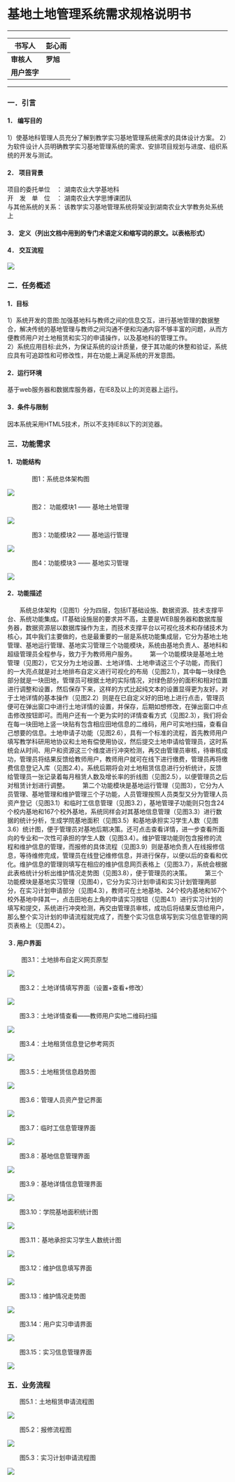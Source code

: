 # 基地土地管理系统需求规格说明书
************************************
| 书写人   | 彭心雨 |
| -------- | ------ |
| **审核人**   | **罗旭**   |
| **用户签字** |        |
***********************************
### 一．引言
#### 1． 编写目的
1）使基地科管理人员充分了解到教学实习基地管理系统需求的具体设计方案。 
2）为软件设计人员明确教学实习基地管理系统的需求、安排项目规划与进度、组织系统的开发与测试。
#### 2． 项目背景  
项目的委托单位　： 湖南农业大学基地科  
开　发　单　位　： 湖南农业大学思博课团队  
与其他系统的关系： 该教学实习基地管理系统将架设到湖南农业大学教务处系统上
#### 3． 定义（列出文档中用到的专门术语定义和缩写词的原文。以表格形式）
#### 4． 交互流程
![](images/1.jpg)
### 二．任务概述
#### 1．目标
 1）系统开发的意图:加强基地科与教师之间的信息交互，进行基地管理的数据整合，解决传统的基地管理与教师之间沟通不便和沟通内容不够丰富的问题，从而方便教师用户对土地租赁和实习的申请操作，以及基地科的管理工作。   
   2）系统应用目标:此外，为保证系统的设计质量，便于其功能的休整和验证，系统应具有可追踪性和可修改性，并在功能上满足系统的开发意图。
#### 2．运行环境
基于web服务器和数据库服务器，在IE8及以上的浏览器上运行。
#### 3．条件与限制
因本系统采用HTML5技术，所以不支持IE8以下的浏览器。
### 三．功能需求
#### 1．功能结构
　　　　图1：系统总体架构图

![](images/2.jpg)

　　　　图2： 功能模块1 —— 基地土地管理
    
![](images/3.jpg)

　　　　图3：功能模块2 —— 基地运行管理
    
![](images/4.jpg)

　　　　图4：功能模块3 —— 基地实习管理
    
![](images/5.jpg)
#### 2．功能描述
　　系统总体架构（见图1）分为四层，包括IT基础设施、数据资源、技术支撑平台、系统功能集成。IT基础设施层的要求并不高，主要是WEB服务器和数据库服务器，数据资源层以数据库操作为主，而技术支撑平台以可视化技术和存储技术为核心，其中我们主要做的，也是最重要的一层是系统功能集成层，它分为基地土地管理、基地运行管理、基地实习管理三个功能模块，系统由基地负责人、基地科和超级管理员全程参与，致力于为教师用户服务。
　　第一个功能模块是基地土地管理（见图2），它又分为土地设置、土地详情、土地申请这三个子功能，而我们的一大亮点就是对土地排布自定义进行可视化的布局（见图2.1），其中每一块绿色部分就是一块田地，管理员可根据土地的实际情况，对绿色部分的面积和相对位置进行调整和设置，然后保存下来，这样的方式比起纯文本的设置显得更为友好。对于土地详情的基本操作（见图2.2）则是在已自定义好的田地上进行点击，管理员便可在弹出窗口中进行土地详情的设置，并保存，后期如想修改，在弹出窗口中点击修改按钮即可。而用户还有一个更为实时的详情查看方式（见图2.3），我们将会在每一块田地上竖一块贴有包含相应田地信息的二维码，用户可实地扫描，查看自己想要的信息。土地申请子功能（见图2.6），具有一个标准的流程，首先教师用户填写教学科研用地协议和土地有偿使用协议，然后提交土地申请给管理员，这时系统会从时间、用户和资源这三个维度进行冲突检测，再交由管理员审核，待审核成功，管理员将结果反馈给教师用户，教师用户就可在线下进行缴费，管理员再将缴费信息登记入库（见图2.4）。系统后期将会对土地租赁信息进行分析统计，反馈给管理员一张记录着每月租赁人数及增长率的折线图（见图2.5），以便管理员之后对租赁计划进行调整。
　　第二个功能模块是基地运行管理（见图3），它分为人员管理、基地管理和维护管理三个子功能，人员管理按照人员类型又分为管理人员资产登记（见图3.1）和临时工信息管理（见图3.2），基地管理子功能则只包含24个校内基地和167个校外基地，系统同样会对其基地信息管理（见图3.3）进行数据的统计分析，生成学院基地面积（见图3.5）和基地承担实习学生人数（见图3.6）统计图，便于管理员对基地后期决策。还可点击查看详情，进一步查看所面向的专业和一次性可承担的学生人数（见图3.4）。维护管理功能则包含报修的流程和维护信息的管理，而报修的具体流程（见图3.9）则是基地负责人在线报修信息，等待维修完成，管理员在线登记维修信息，并进行保存，以便以后的查看和优化。维护信息的管理则填写在相应的维护信息网页表格上（见图3.7），系统会根据此表格统计分析出维护情况走势图（见图3.8），便于管理员的决策。
　　第三个功能模块是基地实习管理（见图4），它分为实习计划申请和实习计划管理两部分，在实习计划申请部分（见图4.3），教师可在土地基地、24个校内基地和167个校外基地中择其一，点击田地右上角的申请实习按钮（见图4.1）进行实习计划的填写和提交，系统进行冲突检测，再交由管理员审核，成功后将结果反馈给用户，那么整个实习计划的申请流程就完成了，而整个实习信息填写到实习信息管理的网页表格上（见图4.2）。
#### ３. 用户界面 
　　 图3.1：土地排布自定义网页原型
   
![](images/6.jpg)

　　图3.2：土地详情填写界面（设置+查看+修改）
  
![](images/7.jpg)

　　图3.3：土地详情查看——教师用户实地二维码扫描
  
![](images/8.jpg)

　　图3.4：土地租赁信息登记参考网页
  
![](images/9.jpg)

　　图3.5：土地租赁信息趋势图
  
![](images/10.jpg)

　　图3.6：管理人员资产登记界面

![](images/11.jpg)

　　图3.7：临时工信息管理界面
  
![](images/12.jpg)
  
　　图3.8：基地信息管理界面
  
![](images/13.jpg)

　　图3.9：基地详情信息管理界面
  
![](images/14.jpg)

　　图3.10：学院基地面积统计图
  
![](images/15.jpg)

　　图3.11：基地承担实习学生人数统计图
  
![](images/16.jpg)

　　图3.12：维护信息填写界面
  
![](images/17.jpg)

　　图3.13：维护情况走势图
  
![](images/18.jpg)

　　图3.14：用户实习申请界面
  
![](images/19.jpg)

　　图3.15：实习信息管理界面
   
![](images/20.jpg)
### 五．业务流程
　　图5.1：土地租赁申请流程图
  
![](images/21.jpg)

　　图5.2：报修流程图
  
![](images/22.jpg)

　　图5.3：实习计划申请流程图
  
![](images/23.jpg)


 
